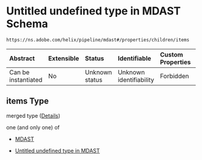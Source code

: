 # Untitled undefined type in MDAST Schema

```txt
https://ns.adobe.com/helix/pipeline/mdast#/properties/children/items
```



| Abstract            | Extensible | Status         | Identifiable            | Custom Properties | Additional Properties | Access Restrictions | Defined In                                                     |
| :------------------ | :--------- | :------------- | :---------------------- | :---------------- | :-------------------- | :------------------ | :------------------------------------------------------------- |
| Can be instantiated | No         | Unknown status | Unknown identifiability | Forbidden         | Allowed               | none                | [mdast.schema.json*](mdast.schema.json "open original schema") |

## items Type

merged type ([Details](mdast-properties-children-items.md))

one (and only one) of

*   [MDAST](content-properties-mdast.md "check type definition")

*   [Untitled undefined type in MDAST](section-definitions-section.md "check type definition")
